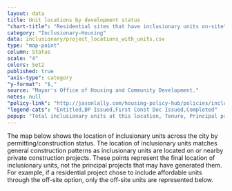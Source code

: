 ```yaml
---
layout: data
title: Unit locations by development status
"chart-title": "Residential sites that have inclusionary units on-site"
category: "Inclusionary-Housing"
data: inclusionary/project_locations_with_units.csv
type: "map-point"
column: Status
scale: "4"
colors: Set2
published: true
"axis-type": category
"y-format": "$,"
source: "Mayor's Office of Housing and Community Development."
notes: null
"policy-link": "http://jasonlally.com/housing-policy-hub/policies/inclusionary-housing/"
"legend-cats": "Entitled,BP Issued,First Const Doc Issued,Completed"
popup: "Total inclusionary units at this location, Tenure, Principal project triggering inclusionary requirement, Entitlement year, Building completion year"
---
```

The map below shows the location of inclusionary units across the city by permitting/construction status. The location of inclusionary units matches general construction patterns as inclusionary units are located on or nearby private construction projects. These points represent the final location of inclusionary units, not the principal projects that may have generated them. For example, if a residential project chose to include affordable units through the off-site option, only the off-site units are represented below.